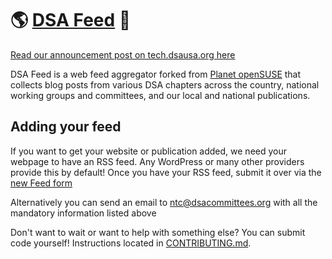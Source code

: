 # 🌎 [DSA Feed](https://feed.dsausa.org) 🌹

[Read our announcement post on tech.dsausa.org 
here](https://tech.dsausa.org/introducing-dsa-feed-an-aggregator-for-dsa-publications-from-the-ntc/)

DSA Feed is a web feed aggregator forked from [Planet
openSUSE](https://planet.opensuse.org) that collects blog posts from various DSA
chapters across the country, national working groups and committees, and our
local and national publications. 

## Adding your feed

If you want to get your website or publication added, we need your webpage to
have an RSS feed. Any WordPress or many other providers provide this by default!
Once you have your RSS feed, submit it over via the [new Feed
form](https://github.com/dsa-ntc/dsa-planet/issues/new?assignees=&labels=addition&projects=dsa-ntc%2Fdsa-planet&template=feed-request.yml&title=%5BFEED%5D%3A+)

Alternatively you can send an email to 
[ntc@dsacommittees.org](mailto:ntc@dsacommittees.org?subject=%5Bdsa-feed%5D%20&body=I%20have%20a%20question%20about%20DSA%20Feed)
with all the mandatory information listed above

Don't want to wait or want to help with something else? You can submit code yourself!
Instructions located in [CONTRIBUTING.md](https://github.com/dsa-ntc/dsa-planet/blob/master/CONTRIBUTING.md).
